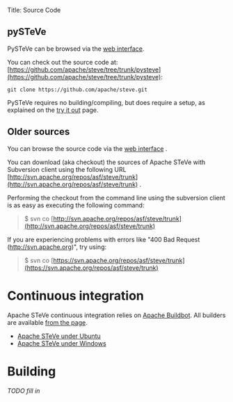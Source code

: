 Title: Source Code

## pySTeVe
PySTeVe can be browsed via the [web interface](https://github.com/apache/steve).

You can check out the source code at: [https://github.com/apache/steve/tree/trunk/pysteve](https://github.com/apache/steve/tree/trunk/pysteve):

`git clone https://github.com/apache/steve.git`

PySTeVe requires no building/compiling, but does require a setup, as explained on the [try it out](/demo.html) page.


## Older sources
You can browse the source code via the [web interface](http://svn.apache.org/viewvc/steve/trunk/)
.

You can download (aka checkout) the sources of Apache STeVe with
Subversion client using the following URL [http://svn.apache.org/repos/asf/steve/trunk](http://svn.apache.org/repos/asf/steve/trunk)
.

Performing the checkout from the command line using the subversion client
is as easy as executing the following command:
> $ svn co [http://svn.apache.org/repos/asf/steve/trunk](http://svn.apache.org/repos/asf/steve/trunk)

If you are experiencing problems with errors like "400 Bad Request
(http://svn.apache.org)", try using:
> $ svn co [https://svn.apache.org/repos/asf/steve/trunk](https://svn.apache.org/repos/asf/steve/trunk)

<a name="SourceCode-Continuousintegration"></a>
# Continuous integration

Apache STeVe continuous integration relies on [Apache Buildbot](http://ci.apache.org/).
All builders are available [from the page](http://ci.apache.org/builders).

* [Apache STeVe under Ubuntu](http://ci.apache.org/builders/steve-trunk-ubuntu)
* [Apache STeVe under Windows](http://ci.apache.org/builders/steve-trunk-win)

<a name="SourceCode-Building"></a>
# Building

*TODO fill in*

